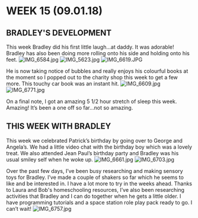 # WEEK 15 (09.01.18)

## BRADLEY'S DEVELOPMENT
This week Bradley did his first little laugh...at daddy. It was adorable! Bradley has also been doing more rolling onto his side and holding onto his feet. 
![IMG_6584.jpg](IMG_6584.jpg "IMG_6584.jpg")
![IMG_5623.jpg](IMG_5623.jpg "IMG_5623.jpg")
![IMG_6619.JPG](IMG_6619.JPG "IMG_6619.JPG")

He is now taking notice of bubbles and really enjoys his colourful books at the moment so I popped out to the charity shop this week to get a few more. This touchy car book was an instant hit.
![IMG_6609.jpg](IMG_6609.jpg "IMG_6609.jpg")
![IMG_6771.jpg](IMG_6771.jpg "IMG_6771.jpg")

On a final note, I got an amazing 5 1/2 hour stretch of sleep this week. Amazing! It’s been a one off so far...not so amazing.

## THIS WEEK WITH BRADLEY
This week we celebrated Patrick’s birthday by going over to George and Angela’s. We had a little video chat with the birthday boy which was a lovely treat. We also attended Jean Paul’s birthday party and Bradley was his usual smiley self when he woke up. 
![IMG_6661.jpg](IMG_6661.jpg "IMG_6661.jpg")
![IMG_6703.jpg](IMG_6703.jpg "IMG_6703.jpg")

Over the past few days, I’ve been busy researching and making sensory toys for Bradley. I’ve made a couple of shakers so far which he seems to like and be interested in. I have a lot more to try in the weeks ahead. Thanks to Laura and Bob's homeschooling resources, I’ve also been researching activities that Bradley and I can do together when he gets a little older. I have programming tutorials and a space station role play pack ready to go. I can’t wait! 
![IMG_6757.jpg](IMG_6757.jpg "IMG_6757.jpg")
